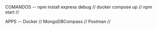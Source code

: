 COMANDOS --
npm install express debug //
docker compose up //
npm start //

APPS --
Docker //
MongoDBCompass //
Postman //
